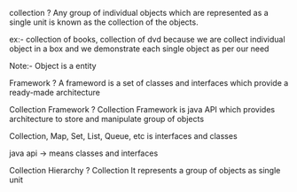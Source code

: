 collection ?
Any group of individual objects which are represented as a single unit is known as the collection of the objects.

ex:- collection of books, collection of dvd
because we are collect individual object in a box and we demonstrate each single object as per our need

Note:- Object is a entity

Framework ?
A frameword is a set of classes and interfaces which provide a ready-made architecture

Collection Framework ?
Collection Framework is java API which provides architecture to store and manipulate group of objects

Collection, Map, Set, List, Queue, etc is interfaces and classes

java api -> means classes and interfaces 

Collection Hierarchy ?
Collection 
It represents a group of objects as single unit

